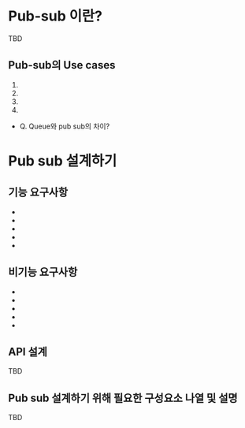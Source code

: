 # Pub-sub 이란?
TBD
## Pub-sub의 Use cases
1.
1.
1.
1.

- Q. Queue와 pub sub의 차이?

# Pub sub 설계하기
## 기능 요구사항
-
-
-
-
-

## 비기능 요구사항
-
-
-
-
-

## API 설계
TBD

## Pub sub 설계하기 위해 필요한 구성요소 나열 및 설명
TBD


